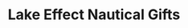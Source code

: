 ---
title: "Lake Effect Nautical Gifts"
url: /excelsior/lake-effect-nautical-gifts/
shop: clothes
---